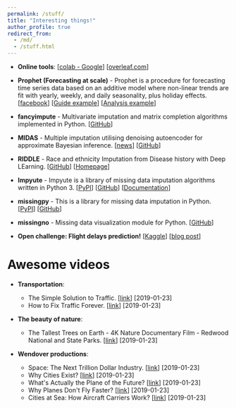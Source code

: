 ```yaml
---
permalink: /stuff/
title: "Interesting things!"
author_profile: true
redirect_from:
  - /md/
  - /stuff.html
---
```


- **Online tools**: [[colab - Google](https://colab.research.google.com/)] [[overleaf.com](https://www.overleaf.com)]

- **Prophet (Forecasting at scale)** - Prophet is a procedure for forecasting time series data based on an additive model where non-linear trends are fit with yearly, weekly, and daily seasonality, plus holiday effects. [[facebook](https://facebook.github.io/prophet/)] [[Guide example](https://www.digitalocean.com/community/tutorials/a-guide-to-time-series-forecasting-with-prophet-in-python-3)] [[Analysis example](https://www.kaggle.com/elenapetrova/time-series-analysis-and-forecasts-with-prophet)]

- **fancyimpute** - Multivariate imputation and matrix completion algorithms implemented in Python. [[GitHub](https://github.com/iskandr/fancyimpute)]

- **MIDAS** - Multiple imputation utilising denoising autoencoder for approximate Bayesian inference. [[news](https://statmodeling.stat.columbia.edu/2018/01/10/python-program-multivariate-missing-data-imputation-works-large-datasets/)] [[GitHub](https://github.com/Oracen/MIDAS)]

- **RIDDLE** - Race and ethnicity Imputation from Disease history with Deep LEarning. [[GitHub](https://github.com/jisungk/RIDDLE)] [[Homepage](https://riddle.ai/)]

- **Impyute** - Impyute is a library of missing data imputation algorithms written in Python 3. [[PyPI](https://pypi.org/project/impyute/)] [[GitHub](https://github.com/eltonlaw/impyute)] [[Documentation](https://media.readthedocs.org/pdf/impyute/latest/impyute.pdf)]

- **missingpy** - This is a library for missing data imputation in Python. [[PyPI](https://pypi.org/project/missingpy/)] [[GitHub](https://github.com/epsilon-machine/missingpy)]

- **missingno** - Missing data visualization module for Python. [[GitHub](https://github.com/ResidentMario/missingno)]

- **Open challenge: Flight delays prediction!** [[Kaggle](https://www.kaggle.com/c/flight-delays-prediction)] [[blog post](https://www.kaggle.com/fabiendaniel/predicting-flight-delays-tutorial)]


Awesome videos
=======
- **Transportation**:
  - The Simple Solution to Traffic. [[link](https://www.youtube.com/watch?v=iHzzSao6ypE&t=5s)] [2019-01-23]
  - How to Fix Traffic Forever. [[link](https://www.youtube.com/watch?v=N4PW66_g6XA)] [2019-01-23]

- **The beauty of nature**:
  - The Tallest Trees on Earth - 4K Nature Documentary Film - Redwood National and State Parks. [[link](https://www.youtube.com/watch?v=FWi2bn40ma4&vl=en)] [2019-01-23]

- **Wendover productions**:
  - Space: The Next Trillion Dollar Industry. [[link](https://www.youtube.com/watch?v=hiRBQxHrxNw)] [2019-01-23]
  - Why Cities Exist? [[link](https://www.youtube.com/watch?v=IvAvHjYoLUU)] [2019-01-23]
  - What's Actually the Plane of the Future? [[link](https://www.youtube.com/watch?v=ql0Op1VcELw)] [2019-01-23]
  - Why Planes Don't Fly Faster? [[link](https://www.youtube.com/watch?v=n1QEj09Pe6k)] [2019-01-23]
  - Cities at Sea: How Aircraft Carriers Work? [[link](https://www.youtube.com/watch?v=c0pS3Zx7Fc8)] [2019-01-23]
